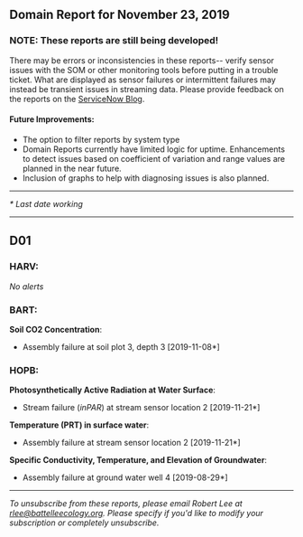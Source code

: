 ## Domain Report for November 23, 2019


### NOTE: These reports are still being developed!
There may be errors or inconsistencies in these reports-- verify sensor issues with the SOM or other monitoring tools before putting in a trouble ticket. What are displayed as sensor failures or intermittent failures may instead be transient issues in streaming data.
Please provide feedback on the reports on the [ServiceNow Blog](https://neon.service-now.com/community?id=community_blog&sys_id=9b4fbe8adbed734017ecf9041d9619be).

#### Future Improvements: 
 - The option to filter reports by system type 
 - Domain Reports currently have limited logic for uptime. Enhancements to detect issues based on coefficient of variation and range values are planned in the near future.
 - Inclusion of graphs to help with diagnosing issues is also planned.

***

_* Last date working_

***
## D01

### HARV:

_No alerts_

### BART:

**Soil CO2 Concentration**:
 - Assembly failure at soil plot 3, depth 3 [2019-11-08*]

### HOPB:

**Photosynthetically Active Radiation at Water Surface**:
 - Stream failure (_inPAR_) at stream sensor location 2 [2019-11-21*]

**Temperature (PRT) in surface water**:
 - Assembly failure at stream sensor location 2 [2019-11-21*]

**Specific Conductivity, Temperature, and Elevation of Groundwater**:
 - Assembly failure at ground water well 4 [2019-08-29*]

***

_To unsubscribe from these reports, please email Robert Lee at rlee@battelleecology.org. Please specify if you'd like to modify your subscription or completely unsubscribe._
